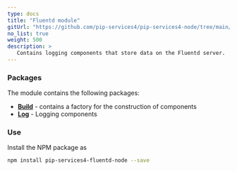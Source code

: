 ```yaml
---
type: docs
title: "Fluentd module"
gitUrl: "https://github.com/pip-services4/pip-services4-node/tree/main/pip-services4-fluentd-node"
no_list: true
weight: 500
description: > 
   Contains logging components that store data on the Fluentd server.
---
```



### Packages

The module contains the following packages:

- [**Build**](build) - contains a factory for the construction of components 
- [**Log**](log) - Logging components


### Use

Install the NPM package as
```bash
npm install pip-services4-fluentd-node --save
```
